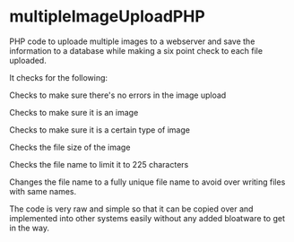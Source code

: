 # multipleImageUploadPHP

PHP code to uploade multiple images to a webserver and save the information to a database while making a six point check to each file uploaded. 

It checks for the following:

Checks to make sure there's no errors in the image upload

Checks to make sure it is an image

Checks to make sure it is a certain type of image

Checks the file size of the image

Checks the file name to limit it to 225 characters

Changes the file name to a fully unique file name to avoid over writing files with same names.

The code is very raw and simple so that it can be copied over and implemented into other systems easily without any added bloatware to get in the way.

